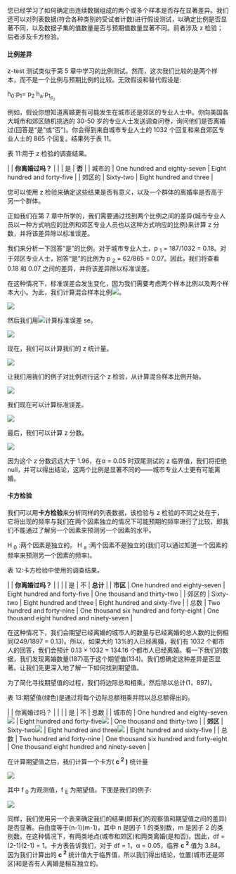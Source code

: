 您已经学习了如何确定由连续数据组成的两个或多个样本是否存在显著差异。我们还可以对列表数据(符合各种类别的受试者计数)进行假设测试，以确定比例是否显著不同，以及数据子集的值数量是否与预期值数量显著不同。前者涉及 z 检验；后者涉及卡方检验。

#### 比例差异

z-test 测试类似于第 5 章中学习的比例测试。然而，这次我们比较的是两个样本，而不是一个比例与预期比例的比较。无效假设和替代假设是:

h<sub class="calibre24">0</sub>:p<sub class="calibre24">1</sub>= p<sub class="calibre24">2</sub>
h<sub class="calibre24">a</sub>:p<sub class="calibre24">1<sub class="calibre24">p<sub class="calibre24">2</sub></sub></sub>

例如，假设你想知道离婚更有可能发生在城市还是郊区的专业人士中。你向美国各大城市和郊区随机挑选的 30-50 岁的专业人士发送调查问卷，询问他们是否离婚过(回答是“是”或“否”)。你会得到来自城市专业人士的 1032 个回复和来自郊区专业人士的 865 个回复。结果列于表 11。

表 11:用于 z 检验的调查结果。

|  | **你离婚过吗？** |
|  | 是 | **否** |
| 城市的 | One hundred and eighty-seven | Eight hundred and forty-five |
| 郊区的 | Sixty-two | Eight hundred and three |

您可以使用 z 检验来确定这些结果是否有意义，以及一个群体的离婚率是否高于另一个群体。

正如我们在第 7 章中所学的，我们需要通过找到两个比例之间的差异(城市专业人员以一种方式响应的比例和郊区专业人员也以这种方式响应的比例)来计算 z 分数，并将该差异除以标准误差。

我们来分析一下回答“是”的比例。对于城市专业人士，p <sub class="calibre24">1</sub> = 187/1032 = 0.18。对于郊区专业人士，回答“是”的比例为 p <sub class="calibre24">2</sub> = 62/865 = 0.07。因此，我们将查看 0.18 和 0.07 之间的差异，并将该差异除以标准误差。

在这种情况下，标准误差会发生变化，因为我们需要考虑两个样本比例以及两个样本大小。为此，我们计算混合样本比例![](../images/00147.gif)。

![](../images/00148.jpeg)

然后我们用![](../images/00147.gif)计算标准误差 se。

![](../images/00149.jpeg)

现在，我们可以计算我们的 z 统计量。

![](../images/00150.jpeg)

让我们用我们的例子对比例进行这个 z 检验，从计算混合样本比例开始。

![](../images/00151.jpeg)

我们现在可以计算标准误差。

![](../images/00152.jpeg)

最后，我们可以计算 z 分数。

![](../images/00153.jpeg)

因为这个 z 分数远远大于 1.96，在α = 0.05 时双尾测试的 z 临界值，我们将拒绝 null，并可以得出结论，这两个比例是显著不同的——城市专业人士更有可能离婚。

#### 卡方检验

我们可以用**卡方检验**来分析同样的列表数据，该检验与 z 检验的不同之处在于，它将出现的频率与我们在两个因素独立的情况下可能预期的频率进行了比较，即我们不能通过了解另一个因素来预测另一个因素的水平。

H <sub class="calibre24">0</sub> :两个因素是独立的。
H <sub class="calibre24">a</sub> :两个因素不是独立的(我们可以通过知道一个因素的频率来预测另一个因素的频率)。

表 12:卡方检验中使用的调查结果。

|  | **你离婚过吗？** |  |
|  | 是 | 不 | **总计** |
| **市区** | One hundred and eighty-seven | Eight hundred and forty-five | One thousand and thirty-two |
| 郊区的 | Sixty-two | Eight hundred and three | Eight hundred and sixty-five |
| 总数 | Two hundred and forty-nine | One thousand six hundred and forty-eight | One thousand eight hundred and ninety-seven |

在这种情况下，我们会期望已经离婚的城市人的数量与已经离婚的总人数的比例相同(249/1897 = 0.13)。所以，如果大约 13%的人已经离婚，我们有 1032 个都市人的回答，我们会预计 0.13 × 1032 = 134.16 个都市人已经离婚。看一下我们的数据，我们发现离婚数量(187)高于这个期望值(134)。我们想确定这种差异是否显著。让我们先更深入地了解一下如何找到期望值。

为了简化寻找期望值的过程，我们将边际总和相乘，然后除以总计(1，897)。

表 13:期望值(绿色)是通过将每个边际总额相乘并除以总总额得出的。

|  | 你离婚过吗？ |  |
|  | 是 | 不 | 总数 |
| 城市的 | One hundred and eighty-seven![](../images/00154.jpeg) | Eight hundred and forty-five![](../images/00155.jpeg) | One thousand and thirty-two |
| **郊区** | Sixty-two![](../images/00156.jpeg) | Eight hundred and three![](../images/00157.jpeg) | Eight hundred and sixty-five |
| 总数 | Two hundred and forty-nine | One thousand six hundred and forty-eight | One thousand eight hundred and ninety-seven |

在计算期望值之后，我们计算一个卡方( **c <sup class="calibre57">2</sup> )** 统计量

![](../images/00158.jpeg)

其中 f <sub class="calibre24">0</sub> 为观测值，f <sub class="calibre24">E</sub> 为期望值。下面是我们的例子:

![](../images/00159.jpeg)

同样，我们使用另一个表来确定我们的结果(即我们的观察值和期望值之间的差异)是否显著。自由度等于(n-1)(m-1)，其中 n 是因子 1 的类别数，m 是因子 2 的类别数。在这种情况下，有两类地点(城市和郊区)和两类离婚(是和否)。因此，df = (2-1)(2-1) = 1。卡方表告诉我们，对于 df = 1，α = 0.05，临界 **c <sup class="calibre57">2</sup>** 值为 3.84。因为我们计算出的 **c <sup class="calibre57">2</sup>** 统计值大于临界值，所以我们得出结论，位置(城市还是郊区)和是否有人离婚是相互独立的。